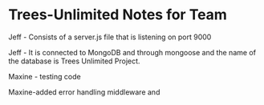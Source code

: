 # Trees-Unlimited Notes for Team

Jeff - Consists of a server.js file that is listening on port 9000

Jeff - It is connected to MongoDB and through mongoose and the name of the database is Trees Unlimited Project.

Maxine - testing code

Maxine-added error handling middleware and 

